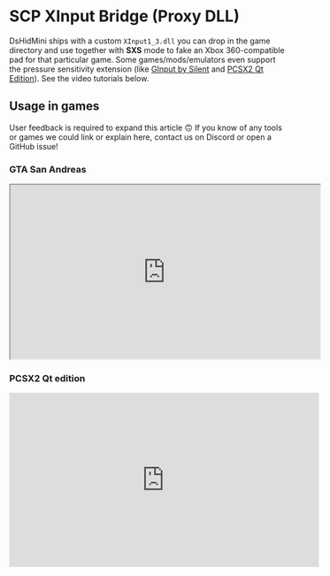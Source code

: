 # SCP XInput Bridge (Proxy DLL)

DsHidMini ships with a custom `XInput1_3.dll` you can drop in the game directory and use together with **SXS** mode to fake an Xbox 360-compatible pad for that particular game. Some games/mods/emulators even support the pressure sensitivity extension (like [GInput by Silent](https://cookieplmonster.github.io/mods/gta-sa/) and [PCSX2 Qt Edition](https://pcsx2.net/downloads/)). See the video tutorials below.

## Usage in games

User feedback is required to expand this article 🙃 If you know of any tools or games we could link or explain here, contact us on Discord or open a GitHub issue!

### GTA San Andreas

<iframe id="odysee-iframe" width="560" height="315" src="https://odysee.com/$/embed/DsHidMini-SCP-XInput-Bridge-Installation-and-Demo-in-GTA-San-Andreas/968346b7254b57fa72722bd3d6c82b0d092ea2e9?r=EF18PBBCqrYYikMYYk7Gkq32SAU7j8H1" allowfullscreen></iframe>

### PCSX2 Qt edition

<div class="video-wrapper">
  <iframe width="560" height="315" src="https://www.youtube.com/embed/gnC7cFKXpiw" title="YouTube video player" frameborder="0" allow="accelerometer; autoplay; clipboard-write; encrypted-media; gyroscope; picture-in-picture; web-share" allowfullscreen></iframe>
</div>
